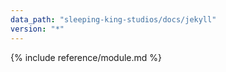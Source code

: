 ```yaml
---
data_path: "sleeping-king-studios/docs/jekyll"
version: "*"
---
```


{% include reference/module.md %}
